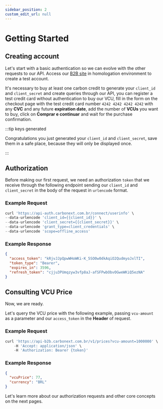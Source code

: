 ```yaml
---
sidebar_position: 2
custom_edit_url: null
---
```


# Getting Started

## Creating account

Let's start with a basic authentication so we can evolve with the other requests to our API. Access our [B2B site](https://b2b-hml.carbonext.com.br/auth/signup) in homologation environment to create a test account.

It's necessary to buy at least one carbon credit to generate your `client_id` and `client_secret` and create queries through our API, you can register a test credit card without authentication
to buy our VCU, fill in the form on the checkout page with the test credit card number `4242 4242 4242 4242` with any **CVC** and any future **expiration date**, add the number of **VCUs** you want to buy, click on **Comprar e continuar** and wait for the purchase confirmation.

:::tip keys generated

Congratulations you just generated your `client_id` and `client_secret`, save them in a safe place, because they will only be displayed once.

:::

## Authorization

Before making our first request, we need an authorization `token` that we receive through the following endpoint sending our `client_id` and `client_secret` in the body of the request in `urlencode` format.

### Example Request

```javascript
curl 'https://api-auth.carbonext.com.br/connect/userinfo' \
--data-urlencode 'client_id={{client_id}}' \
--data-urlencode 'client_secret={{client_secret}}' \
--data-urlencode 'grant_type=client_credentials' \
--data-urlencode 'scope=offline_access'
```

### Example Response

```json
{
  "access_token": "kRjvJJpQpwWHoWKi-K_5SO0w0dkAqiO2QudmyoJxlTI",
  "token_type": "Bearer",
  "expires_in": 3596,
  "refresh_token": "cjju3PUmqzyw3vfp8aJ-afSFPwbObvOGweWKiQ5ezNA"
}
```

## Consulting VCU Price

Now, we are ready.

Let's query the VCU price with the following example, passing `vcu-amount` as a parameter and our `access_token` in the **Header** of request.

### Example Request

```javascript
curl 'https://api-b2b.carbonext.com.br/v1/prices?vcu-amount=1000000' \
    -H 'Accept: application/json' \
    -H 'Authorization: Bearer {token}'
```

### Example Response

```json
{
  "vcuPrice": 77,
  "currency": "BRL"
}
```

Let's learn more about our authorization requests and other core concepts on the next pages.
